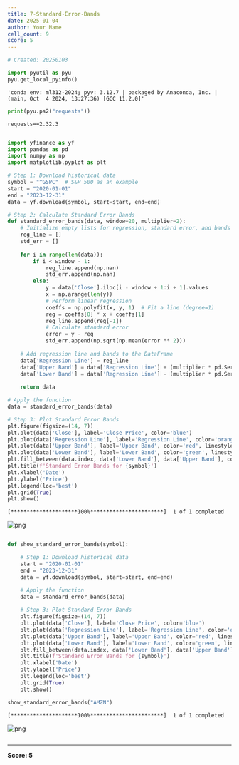 ```yaml
---
title: 7-Standard-Error-Bands
date: 2025-01-04
author: Your Name
cell_count: 9
score: 5
---
```


```python
# Created: 20250103
```


```python
import pyutil as pyu
pyu.get_local_pyinfo()
```




    'conda env: ml312-2024; pyv: 3.12.7 | packaged by Anaconda, Inc. | (main, Oct  4 2024, 13:27:36) [GCC 11.2.0]'




```python
print(pyu.ps2("requests"))
```

    requests==2.32.3
    



```python

```


```python
import yfinance as yf
import pandas as pd
import numpy as np
import matplotlib.pyplot as plt

# Step 1: Download historical data
symbol = "^GSPC"  # S&P 500 as an example
start = "2020-01-01"
end = "2023-12-31"
data = yf.download(symbol, start=start, end=end)

# Step 2: Calculate Standard Error Bands
def standard_error_bands(data, window=20, multiplier=2):
    # Initialize empty lists for regression, standard error, and bands
    reg_line = []
    std_err = []
    
    for i in range(len(data)):
        if i < window - 1:
            reg_line.append(np.nan)
            std_err.append(np.nan)
        else:
            y = data['Close'].iloc[i - window + 1:i + 1].values
            x = np.arange(len(y))
            # Perform linear regression
            coeffs = np.polyfit(x, y, 1)  # Fit a line (degree=1)
            reg = coeffs[0] * x + coeffs[1]
            reg_line.append(reg[-1])
            # Calculate standard error
            error = y - reg
            std_err.append(np.sqrt(np.mean(error ** 2)))
    
    # Add regression line and bands to the DataFrame
    data['Regression Line'] = reg_line
    data['Upper Band'] = data['Regression Line'] + (multiplier * pd.Series(std_err))
    data['Lower Band'] = data['Regression Line'] - (multiplier * pd.Series(std_err))
    
    return data

# Apply the function
data = standard_error_bands(data)

# Step 3: Plot Standard Error Bands
plt.figure(figsize=(14, 7))
plt.plot(data['Close'], label='Close Price', color='blue')
plt.plot(data['Regression Line'], label='Regression Line', color='orange', linestyle='-')
plt.plot(data['Upper Band'], label='Upper Band', color='red', linestyle='--')
plt.plot(data['Lower Band'], label='Lower Band', color='green', linestyle='--')
plt.fill_between(data.index, data['Lower Band'], data['Upper Band'], color='gray', alpha=0.2)
plt.title(f'Standard Error Bands for {symbol}')
plt.xlabel('Date')
plt.ylabel('Price')
plt.legend(loc='best')
plt.grid(True)
plt.show()
```

    [*********************100%***********************]  1 of 1 completed



    
![png](/mlnotes/images/7-standard-error-bands_4_1.png)
    



```python

```


```python
def show_standard_error_bands(symbol):

    # Step 1: Download historical data
    start = "2020-01-01"
    end = "2023-12-31"
    data = yf.download(symbol, start=start, end=end)

    # Apply the function
    data = standard_error_bands(data)
    
    # Step 3: Plot Standard Error Bands
    plt.figure(figsize=(14, 7))
    plt.plot(data['Close'], label='Close Price', color='blue')
    plt.plot(data['Regression Line'], label='Regression Line', color='orange', linestyle='-')
    plt.plot(data['Upper Band'], label='Upper Band', color='red', linestyle='--')
    plt.plot(data['Lower Band'], label='Lower Band', color='green', linestyle='--')
    plt.fill_between(data.index, data['Lower Band'], data['Upper Band'], color='gray', alpha=0.2)
    plt.title(f'Standard Error Bands for {symbol}')
    plt.xlabel('Date')
    plt.ylabel('Price')
    plt.legend(loc='best')
    plt.grid(True)
    plt.show()
```


```python
show_standard_error_bands("AMZN")
```

    [*********************100%***********************]  1 of 1 completed



    
![png](/mlnotes/images/7-standard-error-bands_7_1.png)
    



```python

```


---
**Score: 5**